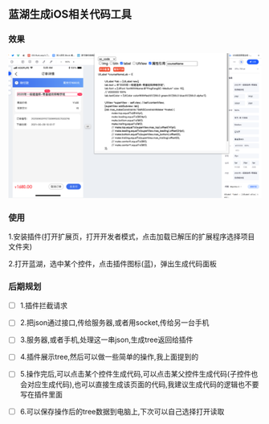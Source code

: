 
## 蓝湖生成iOS相关代码工具

### 效果
![](./20220219145532.png)


### 使用

1.安装插件(打开扩展页，打开开发者模式，点击加载已解压的扩展程序选择项目文件夹)

2.打开蓝湖，选中某个控件，点击插件图标(蓝)，弹出生成代码面板

### 后期规划
- [ ] 1.插件拦截请求

- [ ] 2.把json通过接口,传给服务器,或者用socket,传给另一台手机
- [ ] 3.服务器,或者手机,处理这一串json,生成tree返回给插件
- [ ] 4.插件展示tree,然后可以做一些简单的操作,我上面提到的
- [ ] 5.操作完后,可以点击某个控件生成代码,可以点击某父控件生成代码(子控件也会对应生成代码),也可以直接生成该页面的代码,我建议生成代码的逻辑也不要写在插件里面
- [ ] 6.可以保存操作后的tree数据到电脑上,下次可以自己选择打开读取
